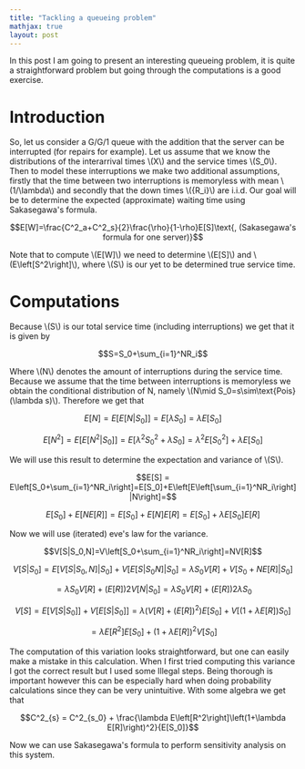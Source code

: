 ```yaml
---
title: "Tackling a queueing problem"
mathjax: true
layout: post
---
```

In this post I am going to present an interesting queueing problem, it is quite a straightforward problem but going through the computations is a good exercise.

# Introduction

So, let us consider a G/G/1 queue with the addition that the server can be interrupted (for repairs for example). Let us assume that we know the distributions of the interarrival times \\(X\\) and the service times \\(S_0\\). Then to model these interruptions we make two additional assumptions, firstly that the time between two interruptions is memoryless with mean \\(1/\lambda\\) and secondly that the down times \\(\{R_i\}\\) are i.i.d.
Our goal will be to determine the expected (approximate) waiting time using Sakasegawa's formula.

$$E[W]=\frac{C^2_a+C^2_s}{2}\frac{\rho}{1-\rho}E[S]\text{, (Sakasegawa's formula for one server)}$$

Note that to compute \\(E[W]\\) we need to determine \\(E[S]\\) and \\(E\left[S^2\right]\\), where \\(S\\) is our yet to be determined true service time.

# Computations

Because \\(S\\) is our total service time (including interruptions) we get that it is given by

$$S=S_0+\sum_{i=1}^NR_i$$

Where \\(N\\) denotes the amount of interruptions during the service time. Because we assume that the time between interruptions is memoryless we obtain the conditional distribution of N, namely \\(N\mid S_0=s\sim\text{Pois}(\lambda s)\\). Therefore we get that

$$E[N]=E[E[N|S_0]]=E[\lambda S_0] = \lambda E[S_0]$$

$$E[N^2]=E[E[N^2|S_0]]=E[\lambda^2 S_0^2 + \lambda S_0] = \lambda^2 E[S_0^2] + \lambda E[S_0]$$

We will use this result to determine the expectation and variance of \\(S\\).

$$E[S] = E\left[S_0+\sum_{i=1}^NR_i\right]=E[S_0]+E\left[E\left[\sum_{i=1}^NR_i\right]|N\right]=$$

$$E[S_0]+E\left[NE[R]\right]=E[S_0]+E[N]E[R]=E[S_0]+\lambda E[S_0]E[R]$$

Now we will use (iterated) eve's law for the variance.

$$V[S|S_0,N]=V\left[S_0+\sum_{i=1}^NR_i\right]=NV[R]$$

$$V[S|S_0] = E[V[S|S_0,N] |S_0]+ V[E[S|S_0N] |S_0] = \lambda S_0V[R]+ V[S_0 +N E[R] |S_0]$$

$$= \lambda S_0V[R]+(E[R])2V[N|S_0] = \lambda S_0V[R]+(E[R])2\lambda S_0$$

$$V[S] = E[V[S|S_0]]+ V[E[S|S_0]] = \lambda (V[R]+(E[R])^2)E[S_0]+ V[(1+\lambda E[R])S_0]$$

$$= \lambda E[R^2]E[S_0]+(1+\lambda E[R])^2V[S_0]$$

The computation of this variation looks straightforward, but one can easily make a mistake in this calculation. When I first tried computing this variance I got the correct result but I used some Illegal steps. Being thorough is important however this can be especially hard when doing probability calculations since they can be very unintuitive.
With some algebra we get that

$$C^2_{s} = C^2_{s_0} + \frac{\lambda E\left[R^2\right]\left(1+\lambda E[R]\right)^2}{E[S_0]}$$

Now we can use Sakasegawa's formula to perform sensitivity analysis on this system.


